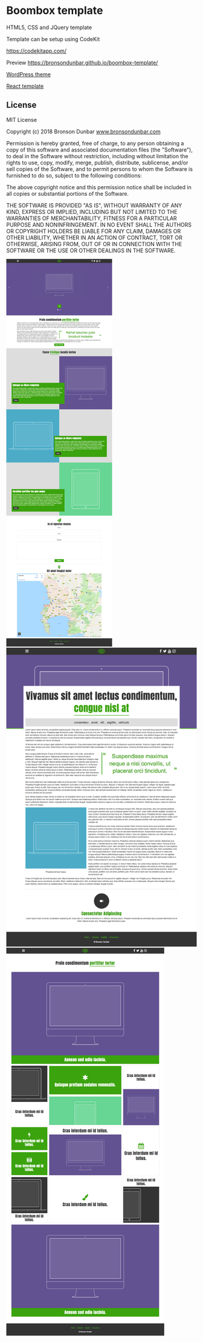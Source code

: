 # Boombox template

HTML5, CSS and JQuery template

Template can be setup using CodeKit

https://codekitapp.com/

Preview https://bronsondunbar.github.io/boombox-template/

<a href="https://www.becomeawppro.com/boombox-wp-19-97/">WordPress theme</a>

<a href="https://github.com/bronsondunbar/boombox-template-react-redux">React template</a>

## License

MIT License

Copyright (c) 2018 Bronson Dunbar www.bronsondunbar.com

Permission is hereby granted, free of charge, to any person obtaining a copy
of this software and associated documentation files (the "Software"), to deal
in the Software without restriction, including without limitation the rights
to use, copy, modify, merge, publish, distribute, sublicense, and/or sell
copies of the Software, and to permit persons to whom the Software is
furnished to do so, subject to the following conditions:

The above copyright notice and this permission notice shall be included in all
copies or substantial portions of the Software.

THE SOFTWARE IS PROVIDED "AS IS", WITHOUT WARRANTY OF ANY KIND, EXPRESS OR
IMPLIED, INCLUDING BUT NOT LIMITED TO THE WARRANTIES OF MERCHANTABILITY,
FITNESS FOR A PARTICULAR PURPOSE AND NONINFRINGEMENT. IN NO EVENT SHALL THE
AUTHORS OR COPYRIGHT HOLDERS BE LIABLE FOR ANY CLAIM, DAMAGES OR OTHER
LIABILITY, WHETHER IN AN ACTION OF CONTRACT, TORT OR OTHERWISE, ARISING FROM,
OUT OF OR IN CONNECTION WITH THE SOFTWARE OR THE USE OR OTHER DEALINGS IN THE
SOFTWARE.

<img src="https://github.com/bronsondunbar/boombox-template/blob/master/screenshot.png"/>

<img src="https://github.com/bronsondunbar/boombox-template/blob/master/screenshot-2.png"/>

<img src="https://github.com/bronsondunbar/boombox-template/blob/master/screenshot-3.png"/>
